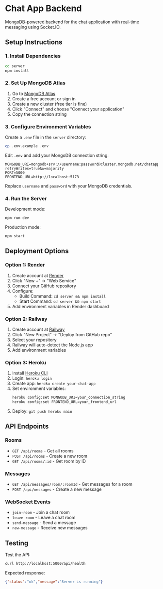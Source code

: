 # Chat App Backend

MongoDB-powered backend for the chat application with real-time messaging using Socket.IO.

## Setup Instructions

### 1. Install Dependencies

```bash
cd server
npm install
```

### 2. Set Up MongoDB Atlas

1. Go to [MongoDB Atlas](https://www.mongodb.com/cloud/atlas)
2. Create a free account or sign in
3. Create a new cluster (free tier is fine)
4. Click "Connect" and choose "Connect your application"
5. Copy the connection string

### 3. Configure Environment Variables

Create a `.env` file in the `server` directory:

```bash
cp .env.example .env
```

Edit `.env` and add your MongoDB connection string:

```
MONGODB_URI=mongodb+srv://username:password@cluster.mongodb.net/chatapp?retryWrites=true&w=majority
PORT=5000
FRONTEND_URL=http://localhost:5173
```

Replace `username` and `password` with your MongoDB credentials.

### 4. Run the Server

Development mode:
```bash
npm run dev
```

Production mode:
```bash
npm start
```

## Deployment Options

### Option 1: Render

1. Create account at [Render](https://render.com)
2. Click "New +" → "Web Service"
3. Connect your GitHub repository
4. Configure:
   - Build Command: `cd server && npm install`
   - Start Command: `cd server && npm start`
5. Add environment variables in Render dashboard

### Option 2: Railway

1. Create account at [Railway](https://railway.app)
2. Click "New Project" → "Deploy from GitHub repo"
3. Select your repository
4. Railway will auto-detect the Node.js app
5. Add environment variables

### Option 3: Heroku

1. Install [Heroku CLI](https://devcenter.heroku.com/articles/heroku-cli)
2. Login: `heroku login`
3. Create app: `heroku create your-chat-app`
4. Set environment variables:
   ```bash
   heroku config:set MONGODB_URI=your_connection_string
   heroku config:set FRONTEND_URL=your_frontend_url
   ```
5. Deploy: `git push heroku main`

## API Endpoints

### Rooms
- `GET /api/rooms` - Get all rooms
- `POST /api/rooms` - Create a new room
- `GET /api/rooms/:id` - Get room by ID

### Messages
- `GET /api/messages/room/:roomId` - Get messages for a room
- `POST /api/messages` - Create a new message

### WebSocket Events
- `join-room` - Join a chat room
- `leave-room` - Leave a chat room
- `send-message` - Send a message
- `new-message` - Receive new messages

## Testing

Test the API:
```bash
curl http://localhost:5000/api/health
```

Expected response:
```json
{"status":"ok","message":"Server is running"}
```

